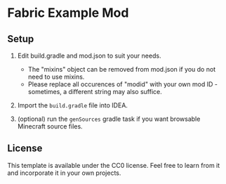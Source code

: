 # Fabric Example Mod

## Setup

1. Edit build.gradle and mod.json to suit your needs.
    * The "mixins" object can be removed from mod.json if you do not need to use mixins.
    * Please replace all occurences of "modid" with your own mod ID - sometimes, a different string may also suffice.
    
2. Import the `build.gradle` file into IDEA.

3. (optional) run the `genSources` gradle task if you want browsable Minecraft source files.

## License

This template is available under the CC0 license. Feel free to learn from it and incorporate it in your own projects.
